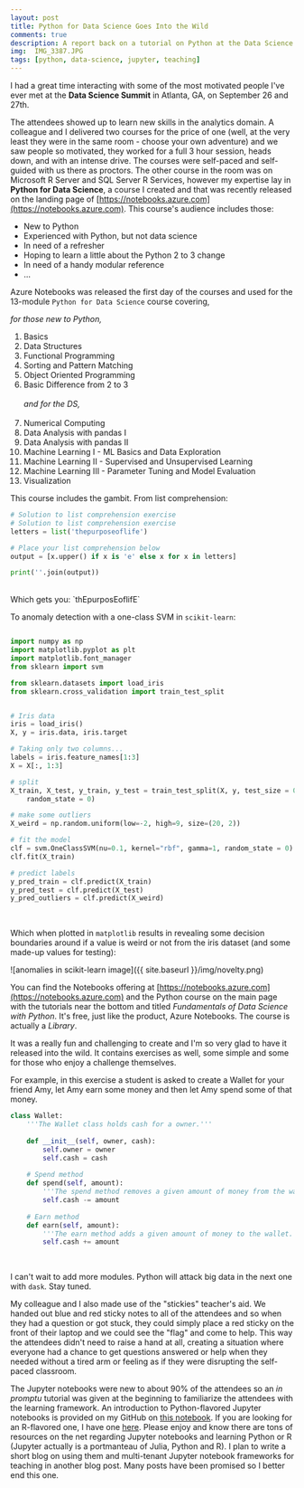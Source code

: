 ```yaml
---
layout: post
title: Python for Data Science Goes Into the Wild
comments: true
description: A report back on a tutorial on Python at the Data Science Summit in Atlanta, GA, 2016.
img:  IMG_3387.JPG
tags: [python, data-science, jupyter, teaching]
---
```


I had a great time interacting with some of the most motivated people I've ever met at the **Data Science Summit** in Atlanta, GA, on September 26 and 27th.  

The attendees showed up to learn new skills in the analytics domain.  A colleague and I delivered two courses for the price of one (well, at the very least they were in the same room - choose your own adventure) and we saw people so motivated, they worked for a full 3 hour session, heads down, and with an intense drive.  The courses were self-paced and self-guided with us there as proctors.  The other course in the room was on Microsoft R Server and SQL Server R Services, however my expertise lay in **Python for Data Science**, a course I created and that was recently released on the landing page of [https://notebooks.azure.com](https://notebooks.azure.com).  This course's audience includes those:
  
* New to Python
* Experienced with Python, but not data science
* In need of a refresher
* Hoping to learn a little about the Python 2 to 3 change
* In need of a handy modular reference
* ...

Azure Notebooks was released the first day of the courses and used for the 13-module `Python for Data Science` course covering,
  
*for those new to Python,*
  
1. Basics
2. Data Structures
3. Functional Programming
4. Sorting and Pattern Matching
5. Object Oriented Programming
6. Basic Difference from 2 to 3<br><br>*and for the DS,*<br><br>
7. Numerical Computing
8. Data Analysis with pandas I
9. Data Analysis with pandas II
10. Machine Learning I - ML Basics and Data Exploration
11. Machine Learning II - Supervised and Unsupervised Learning
12. Machine Learning III - Parameter Tuning and Model Evaluation
13. Visualization

This course includes the gambit.  From list comprehension:

```python
# Solution to list comprehension exercise
# Solution to list comprehension exercise
letters = list('thepurposeoflife')

# Place your list comprehension below
output = [x.upper() if x is 'e' else x for x in letters]

print(''.join(output))
```
<br>
Which gets you: `thEpurposEoflifE`


To anomaly detection with a one-class SVM in `scikit-learn`:

```python

import numpy as np
import matplotlib.pyplot as plt
import matplotlib.font_manager
from sklearn import svm

from sklearn.datasets import load_iris
from sklearn.cross_validation import train_test_split


# Iris data
iris = load_iris()
X, y = iris.data, iris.target

# Taking only two columns...
labels = iris.feature_names[1:3]
X = X[:, 1:3]

# split
X_train, X_test, y_train, y_test = train_test_split(X, y, test_size = 0.3, 
    random_state = 0)

# make some outliers
X_weird = np.random.uniform(low=-2, high=9, size=(20, 2))

# fit the model
clf = svm.OneClassSVM(nu=0.1, kernel="rbf", gamma=1, random_state = 0)
clf.fit(X_train)

# predict labels
y_pred_train = clf.predict(X_train)
y_pred_test = clf.predict(X_test)
y_pred_outliers = clf.predict(X_weird)
```
<br>

Which when plotted in `matplotlib` results in revealing some decision boundaries around if a value is weird or not from the iris dataset (and some made-up values for testing):

![anomalies in scikit-learn image]({{ site.baseurl }}/img/novelty.png)

You can find the Notebooks offering at [https://notebooks.azure.com](https://notebooks.azure.com) and the Python course on the main page with the tutorials near the bottom and titled  *Fundamentals of Data Science with Python*.  It's free, just like the product, Azure Notebooks.  The course is actually a *Library*.  

It was a really fun and challenging to create and I'm so very glad to have it released into the wild.  It contains exercises as well, some simple and some for those who enjoy a challenge themselves.  

For example, in this exercise a student is asked to create a Wallet for your friend Amy, let Amy earn some money and then let Amy spend some of that money.

```python
class Wallet:
    '''The Wallet class holds cash for a owner.'''
    
    def __init__(self, owner, cash):
        self.owner = owner
        self.cash = cash
        
    # Spend method
    def spend(self, amount):
        '''The spend method removes a given amount of money from the wallet.'''
        self.cash -= amount
            
    # Earn method
    def earn(self, amount):
        '''The earn method adds a given amount of money to the wallet.'''
        self.cash += amount

```
<br>

I can't wait to add more modules.  Python will attack big data in the next one with `dask`.  Stay tuned.

My colleague and I also made use of the "stickies" teacher's aid.  We handed out blue and red sticky notes to all of the attendees and so when they had a question or got stuck, they could simply place a red sticky on the front of their laptop and we could see the "flag" and come to help.  This way the attendees didn't need to raise a hand at all, creating a situation where everyone had a chance to get questions answered or help when they needed without a tired arm or feeling as if they were disrupting the self-paced classroom.

The Jupyter notebooks were new to about 90% of the attendees so an *in promptu* tutorial was given at the beginning to familiarize the attendees with the learning framework.  An introduction to Python-flavored Jupyter notebooks is provided on my GitHub on  [this notebook](https://github.com/michhar/python-jupyter-notebooks/blob/master/general/NotebookAnatomy.ipynb).  If you are looking for an R-flavored one, I have one [here](https://github.com/michhar/useR2016-tutorial-jupyter/blob/master/notebook_basics/02.General%20anatomy.ipynb).  Please enjoy and know there are tons of resources on the net regarding Jupyter notebooks and learning Python or R (Jupyter actually is a portmanteau of Julia, Python and R).  I plan to write a short blog on using them and multi-tenant Jupyter notebook frameworks for teaching in another blog post.  Many posts have been promised so I better end this one.
